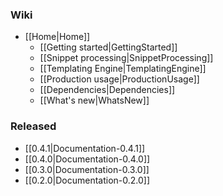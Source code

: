 ### Wiki
* [[Home|Home]]
  * [[Getting started|GettingStarted]]
  * [[Snippet processing|SnippetProcessing]]
  * [[Templating Engine|TemplatingEngine]]
  * [[Production usage|ProductionUsage]]
  * [[Dependencies|Dependencies]]
  * [[What's new|WhatsNew]]

### Released
* [[0.4.1|Documentation-0.4.1]]
* [[0.4.0|Documentation-0.4.0]]
* [[0.3.0|Documentation-0.3.0]]
* [[0.2.0|Documentation-0.2.0]]
